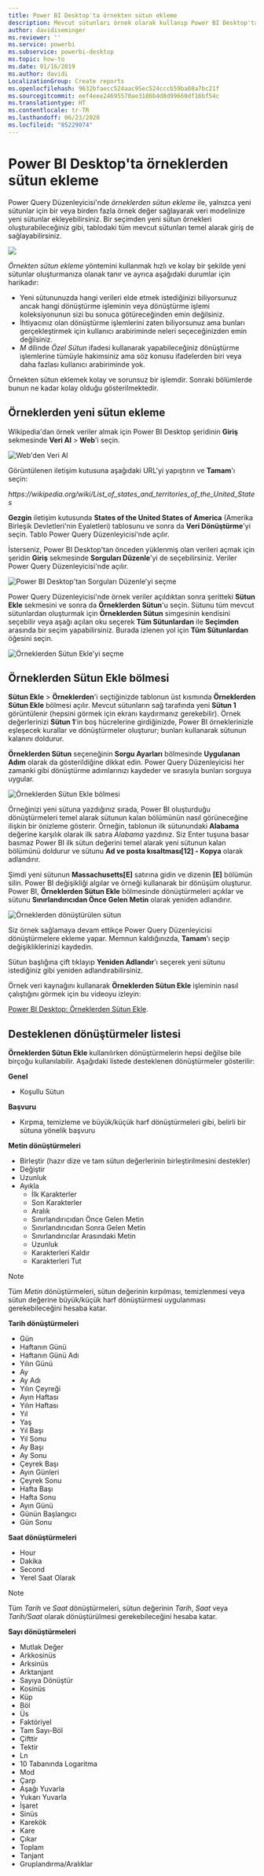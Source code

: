 ```yaml
---
title: Power BI Desktop'ta örnekten sütun ekleme
description: Mevcut sütunları örnek olarak kullanıp Power BI Desktop'ta hızla yeni bir sütun oluşturun.
author: davidiseminger
ms.reviewer: ''
ms.service: powerbi
ms.subservice: powerbi-desktop
ms.topic: how-to
ms.date: 01/16/2019
ms.author: davidi
LocalizationGroup: Create reports
ms.openlocfilehash: 9632bfaecc524aac95ec524cccb59ba08a7bc21f
ms.sourcegitcommit: eef4eee24695570ae3186b4d8d99660df16bf54c
ms.translationtype: HT
ms.contentlocale: tr-TR
ms.lasthandoff: 06/23/2020
ms.locfileid: "85229074"
---
```

# <a name="add-a-column-from-examples-in-power-bi-desktop"></a>Power BI Desktop'ta örneklerden sütun ekleme
Power Query Düzenleyicisi'nde *örneklerden sütun ekleme* ile, yalnızca yeni sütunlar için bir veya birden fazla örnek değer sağlayarak veri modelinize yeni sütunlar ekleyebilirsiniz. Bir seçimden yeni sütun örnekleri oluşturabileceğiniz gibi, tablodaki tüm mevcut sütunları temel alarak giriş de sağlayabilirsiniz.

![](media/desktop-add-column-from-example/add-column-from-example_01.png)

*Örnekten sütun ekleme* yöntemini kullanmak hızlı ve kolay bir şekilde yeni sütunlar oluşturmanıza olanak tanır ve ayrıca aşağıdaki durumlar için harikadır:

- Yeni sütununuzda hangi verileri elde etmek istediğinizi biliyorsunuz ancak hangi dönüştürme işleminin veya dönüştürme işlemi koleksiyonunun sizi bu sonuca götüreceğinden emin değilsiniz.
- İhtiyacınız olan dönüştürme işlemlerini zaten biliyorsunuz ama bunları gerçekleştirmek için kullanıcı arabiriminde neleri seçeceğinizden emin değilsiniz.
- *M* dilinde *Özel Sütun* ifadesi kullanarak yapabileceğiniz dönüştürme işlemlerine tümüyle hakimsiniz ama söz konusu ifadelerden biri veya daha fazlası kullanıcı arabiriminde yok.

Örnekten sütun eklemek kolay ve sorunsuz bir işlemdir. Sonraki bölümlerde bunun ne kadar kolay olduğu gösterilmektedir.

## <a name="add-a-new-column-from-examples"></a>Örneklerden yeni sütun ekleme

Wikipedia'dan örnek veriler almak için Power BI Desktop şeridinin **Giriş** sekmesinde **Veri Al** > **Web**'i seçin. 

![Web'den Veri Al](media/desktop-add-column-from-example/add-column-from-example_02.png)

Görüntülenen iletişim kutusuna aşağıdaki URL'yi yapıştırın ve **Tamam**'ı seçin: 

*https:\//wikipedia.org/wiki/List_of_states_and_territories_of_the_United_States*

**Gezgin** iletişim kutusunda **States of the United States of America** (Amerika Birleşik Devletleri'nin Eyaletleri) tablosunu ve sonra da **Veri Dönüştürme**'yi seçin. Tablo Power Query Düzenleyicisi'nde açılır.

İsterseniz, Power BI Desktop'tan önceden yüklenmiş olan verileri açmak için şeridin **Giriş** sekmesinde **Sorguları Düzenle**'yi de seçebilirsiniz. Veriler Power Query Düzenleyicisi'nde açılır. 

![Power BI Desktop'tan Sorguları Düzenle'yi seçme](media/desktop-add-column-from-example/add-column-from-example_05.png)

Power Query Düzenleyicisi'nde örnek veriler açıldıktan sonra şeritteki **Sütun Ekle** sekmesini ve sonra da **Örneklerden Sütun**'u seçin. Sütunu tüm mevcut sütunlardan oluşturmak için **Örneklerden Sütun** simgesinin kendisini seçebilir veya aşağı açılan oku seçerek **Tüm Sütunlardan** ile **Seçimden** arasında bir seçim yapabilirsiniz. Burada izlenen yol için **Tüm Sütunlardan** öğesini seçin.

![Örneklerden Sütun Ekle'yi seçme](media/desktop-add-column-from-example/add-column-from-example_03.png)

## <a name="add-column-from-examples-pane"></a>Örneklerden Sütun Ekle bölmesi
**Sütun Ekle** > **Örneklerden**'i seçtiğinizde tablonun üst kısmında **Örneklerden Sütun Ekle** bölmesi açılır. Mevcut sütunların sağ tarafında yeni **Sütun 1** görüntülenir (hepsini görmek için ekranı kaydırmanız gerekebilir). Örnek değerlerinizi **Sütun 1**'in boş hücrelerine girdiğinizde, Power BI örneklerinizle eşleşecek kurallar ve dönüştürmeler oluşturur; bunları kullanarak sütunun kalanını doldurur.

**Örneklerden Sütun** seçeneğinin **Sorgu Ayarları** bölmesinde **Uygulanan Adım** olarak da gösterildiğine dikkat edin. Power Query Düzenleyicisi her zamanki gibi dönüştürme adımlarınızı kaydeder ve sırasıyla bunları sorguya uygular.

![Örneklerden Sütun Ekle bölmesi](media/desktop-add-column-from-example/add-column-from-example_04.png)

Örneğinizi yeni sütuna yazdığınız sırada, Power BI oluşturduğu dönüştürmeleri temel alarak sütunun kalan bölümünün nasıl görüneceğine ilişkin bir önizleme gösterir. Örneğin, tablonun ilk sütunundaki **Alabama** değerine karşılık olarak ilk satıra *Alabama* yazdınız. Siz Enter tuşuna basar basmaz Power BI ilk sütun değerini temel alarak yeni sütunun kalan bölümünü doldurur ve sütunu **Ad ve posta kısaltması[12] - Kopya** olarak adlandırır.

Şimdi yeni sütunun **Massachusetts[E]** satırına gidin ve dizenin **[E]** bölümün silin. Power BI değişikliği algılar ve örneği kullanarak bir dönüşüm oluşturur. Power BI, **Örneklerden Sütun Ekle** bölmesinde dönüştürmeleri açıklar ve sütunu **Sınırlandırıcıdan Önce Gelen Metin** olarak yeniden adlandırır. 

![Örneklerden dönüştürülen sütun](media/desktop-add-column-from-example/add-column-from-example_06.png)

Siz örnek sağlamaya devam ettikçe Power Query Düzenleyicisi dönüştürmelere ekleme yapar. Memnun kaldığınızda, **Tamam**'ı seçip değişikliklerinizi kaydedin. 

Sütun başlığına çift tıklayıp **Yeniden Adlandır**'ı seçerek yeni sütunu istediğiniz gibi yeniden adlandırabilirsiniz. 

Örnek veri kaynağını kullanarak **Örneklerden Sütun Ekle** işleminin nasıl çalıştığını görmek için bu videoyu izleyin: 

[Power BI Desktop: Örneklerden Sütun Ekle](https://www.youtube.com/watch?v=-ykbVW9wQfw). 

## <a name="list-of-supported-transformations"></a>Desteklenen dönüştürmeler listesi
**Örneklerden Sütun Ekle** kullanılırken dönüştürmelerin hepsi değilse bile birçoğu kullanılabilir. Aşağıdaki listede desteklenen dönüştürmeler gösterilir:

**Genel**

- Koşullu Sütun

**Başvuru**
  
- Kırpma, temizleme ve büyük/küçük harf dönüştürmeleri gibi, belirli bir sütuna yönelik başvuru

**Metin dönüştürmeleri**

- Birleştir (hazır dize ve tam sütun değerlerinin birleştirilmesini destekler)
- Değiştir
- Uzunluk
- Ayıkla   
  - İlk Karakterler
  - Son Karakterler
  - Aralık
  - Sınırlandırıcıdan Önce Gelen Metin
  - Sınırlandırıcıdan Sonra Gelen Metin
  - Sınırlandırıcılar Arasındaki Metin
  - Uzunluk
  - Karakterleri Kaldır
  - Karakterleri Tut

> [!NOTE]
> Tüm *Metin* dönüştürmeleri, sütun değerinin kırpılması, temizlenmesi veya sütun değerine büyük/küçük harf dönüştürmesi uygulanması gerekebileceğini hesaba katar.

**Tarih dönüştürmeleri**

- Gün
- Haftanın Günü
- Haftanın Günü Adı
- Yılın Günü
- Ay
- Ay Adı
- Yılın Çeyreği
- Ayın Haftası
- Yılın Haftası
- Yıl
- Yaş
- Yıl Başı
- Yıl Sonu
- Ay Başı
- Ay Sonu
- Çeyrek Başı
- Ayın Günleri
- Çeyrek Sonu
- Hafta Başı
- Hafta Sonu
- Ayın Günü
- Günün Başlangıcı
- Gün Sonu

**Saat dönüştürmeleri**

- Hour
- Dakika
- Second  
- Yerel Saat Olarak

> [!NOTE]
> Tüm *Tarih* ve *Saat* dönüştürmeleri, sütun değerinin *Tarih*, *Saat* veya *Tarih/Saat* olarak dönüştürülmesi gerekebileceğini hesaba katar.

**Sayı dönüştürmeleri** 

- Mutlak Değer
- Arkkosinüs
- Arksinüs
- Arktanjant
- Sayıya Dönüştür
- Kosinüs
- Küp
- Böl
- Üs
- Faktöriyel
- Tam Sayı-Böl
- Çifttir
- Tektir
- Ln
- 10 Tabanında Logaritma
- Mod
- Çarp
- Aşağı Yuvarla
- Yukarı Yuvarla
- İşaret
- Sinüs
- Karekök
- Kare
- Çıkar
- Toplam
- Tanjant
- Gruplandırma/Aralıklar

